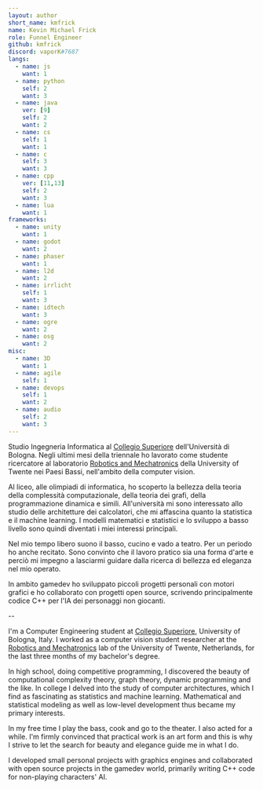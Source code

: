 ```yaml
---
layout: author
short_name: kmfrick
name: Kevin Michael Frick
role: Funnel Engineer
github: kmfrick
discord: vaporK#7687
langs:
  - name: js
    want: 1
  - name: python
    self: 2
    want: 3
  - name: java
    ver: [9]
    self: 2
    want: 2
  - name: cs
    self: 1
    want: 1
  - name: c
    self: 3
    want: 3
  - name: cpp 
    ver: [11,13]
    self: 2
    want: 3
  - name: lua
    want: 1
frameworks:
  - name: unity
    want: 1
  - name: godot
    want: 2
  - name: phaser
    want: 1
  - name: l2d
    want: 2
  - name: irrlicht
    self: 1
    want: 3
  - name: idtech
    want: 3
  - name: ogre
    want: 2
  - name: osg
    want: 2
misc:
  - name: 3D
    want: 1
  - name: agile
    self: 1
  - name: devops
    self: 1
    want: 2
  - name: audio
    self: 2
    want: 3
---
```


Studio Ingegneria Informatica al [Collegio Superiore](http://www.collegio.unibo.it/it) dell'Università di Bologna. 
Negli ultimi mesi della triennale ho lavorato come studente ricercatore al laboratorio [Robotics and Mechatronics](https://www.ram.eemcs.utwente.nl/) della University of Twente nei Paesi Bassi, nell'ambito della computer vision.

Al liceo, alle olimpiadi di informatica, ho scoperto la bellezza della teoria della complessità computazionale, della teoria dei grafi, della programmazione dinamica e simili. 
All'università mi sono interessato allo studio delle architetture dei calcolatori, che mi affascina quanto la statistica e il machine learning.
I modelli matematici e statistici e lo sviluppo a basso livello sono quindi diventati i miei interessi principali.

Nel mio tempo libero suono il basso, cucino e vado a teatro. 
Per un periodo ho anche recitato. 
Sono convinto che il lavoro pratico sia una forma d'arte e perciò mi impegno a lasciarmi guidare dalla ricerca di bellezza ed eleganza nel mio operato.

In ambito gamedev ho sviluppato piccoli progetti personali con motori grafici e ho collaborato con progetti open source, scrivendo principalmente codice C++ per l'IA dei personaggi non giocanti.

--

I'm a Computer Engineering student at [Collegio Superiore](http://www.collegio.unibo.it/it), University of Bologna, Italy.
I worked as a computer vision student researcher at the [Robotics and Mechatronics](https://www.ram.eemcs.utwente.nl/) lab of the University of Twente, Netherlands, for the last three months of my bachelor's degree.

In high school, doing competitive programming, I discovered the beauty of computational complexity theory, graph theory, dynamic programming and the like.
In college I delved into the study of computer architectures, which I find as fascinating as statistics and machine learning.
Mathematical and statistical modeling as well as low-level development thus became my primary interests.

In my free time I play the bass, cook and go to the theater.
I also acted for a while.
I'm firmly convinced that practical work is an art form and this is why I strive to let the search for beauty and elegance guide me in what I do.

I developed small personal projects with graphics engines and collaborated with open source projects in the gamedev world, primarily writing C++ code for non-playing characters' AI.
